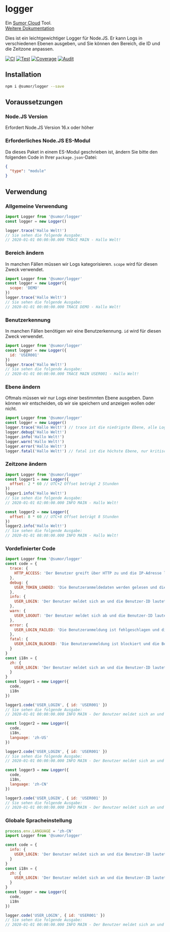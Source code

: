 # logger

Ein [Sumor Cloud](https://sumor.cloud) Tool.  
[Weitere Dokumentation](https://sumor.cloud/logger)

Dies ist ein leichtgewichtiger Logger für Node.JS.
Er kann Logs in verschiedenen Ebenen ausgeben, und Sie können den Bereich, die ID und die Zeitzone anpassen.

[![CI](https://github.com/sumor-cloud/logger/actions/workflows/ci.yml/badge.svg)](https://github.com/sumor-cloud/logger/actions/workflows/ci.yml)
[![Test](https://github.com/sumor-cloud/logger/actions/workflows/ut.yml/badge.svg)](https://github.com/sumor-cloud/logger/actions/workflows/ut.yml)
[![Coverage](https://github.com/sumor-cloud/logger/actions/workflows/coverage.yml/badge.svg)](https://github.com/sumor-cloud/logger/actions/workflows/coverage.yml)
[![Audit](https://github.com/sumor-cloud/logger/actions/workflows/audit.yml/badge.svg)](https://github.com/sumor-cloud/logger/actions/workflows/audit.yml)

## Installation

```bash
npm i @sumor/logger --save
```

## Voraussetzungen

### Node.JS Version

Erfordert Node.JS Version 16.x oder höher

### Erforderliches Node.JS ES-Modul

Da dieses Paket in einem ES-Modul geschrieben ist,
ändern Sie bitte den folgenden Code in Ihrer `package.json`-Datei:

```json
{
  "type": "module"
}
```

## Verwendung

### Allgemeine Verwendung

```js
import Logger from '@sumor/logger'
const logger = new Logger()

logger.trace('Hallo Welt!')
// Sie sehen die folgende Ausgabe:
// 2020-01-01 00:00:00.000 TRACE MAIN - Hallo Welt!
```

### Bereich ändern

In manchen Fällen müssen wir Logs kategorisieren. `scope` wird für diesen Zweck verwendet.

```js
import Logger from '@sumor/logger'
const logger = new Logger({
  scope: 'DEMO'
})
logger.trace('Hallo Welt!')
// Sie sehen die folgende Ausgabe:
// 2020-01-01 00:00:00.000 TRACE DEMO - Hallo Welt!
```

### Benutzerkennung

In manchen Fällen benötigen wir eine Benutzerkennung. `id` wird für diesen Zweck verwendet.

```js
import Logger from '@sumor/logger'
const logger = new Logger({
  id: 'USER001'
})
logger.trace('Hallo Welt!')
// Sie sehen die folgende Ausgabe:
// 2020-01-01 00:00:00.000 TRACE MAIN USER001 - Hallo Welt!
```

### Ebene ändern

Oftmals müssen wir nur Logs einer bestimmten Ebene ausgeben. Dann können wir entscheiden, ob wir sie speichern und anzeigen wollen oder nicht.

```js
import Logger from '@sumor/logger'
const logger = new Logger()
logger.trace('Hallo Welt!') // trace ist die niedrigste Ebene, alle Logs werden ausgegeben
logger.debug('Hallo Welt!')
logger.info('Hallo Welt!')
logger.warn('Hallo Welt!')
logger.error('Hallo Welt!')
logger.fatal('Hallo Welt!') // fatal ist die höchste Ebene, nur kritische Fehler werden ausgegeben
```

### Zeitzone ändern

```js
import Logger from '@sumor/logger'
const logger1 = new Logger({
  offset: 2 * 60 // UTC+2 Offset beträgt 2 Stunden
})
logger1.info('Hallo Welt!')
// Sie sehen die folgende Ausgabe:
// 2020-01-01 02:00:00.000 INFO MAIN - Hallo Welt!

const logger2 = new Logger({
  offset: 8 * 60 // UTC+8 Offset beträgt 8 Stunden
})
logger2.info('Hallo Welt!')
// Sie sehen die folgende Ausgabe:
// 2020-01-01 08:00:00.000 INFO MAIN - Hallo Welt!
```

### Vordefinierter Code

```js
import Logger from '@sumor/logger'
const code = {
  trace: {
    HTTP_ACCESS: 'Der Benutzer greift über HTTP zu und die IP-Adresse lautet {ip}'
  },
  debug: {
    USER_TOKEN_LOADED: 'Die Benutzeranmeldedaten werden gelesen und die Benutzer-ID lautet {id}'
  },
  info: {
    USER_LOGIN: 'Der Benutzer meldet sich an und die Benutzer-ID lautet {id}'
  },
  warn: {
    USER_LOGOUT: 'Der Benutzer meldet sich ab und die Benutzer-ID lautet {id}'
  },
  error: {
    USER_LOGIN_FAILED: 'Die Benutzeranmeldung ist fehlgeschlagen und die Benutzer-ID lautet {id}'
  },
  fatal: {
    USER_LOGIN_BLOCKED: 'Die Benutzeranmeldung ist blockiert und die Benutzer-ID lautet {id}'
  }
}
const i18n = {
  zh: {
    USER_LOGIN: 'Der Benutzer meldet sich an und die Benutzer-ID lautet {id}'
  }
}
const logger1 = new Logger({
  code,
  i18n
})

logger1.code('USER_LOGIN', { id: 'USER001' })
// Sie sehen die folgende Ausgabe:
// 2020-01-01 00:00:00.000 INFO MAIN - Der Benutzer meldet sich an und die Benutzer-ID lautet USER001

const logger2 = new Logger({
  code,
  i18n,
  language: 'zh-US'
})

logger2.code('USER_LOGIN', { id: 'USER001' })
// Sie sehen die folgende Ausgabe:
// 2020-01-01 00:00:00.000 INFO MAIN - Der Benutzer meldet sich an und die Benutzer-ID lautet USER001

const logger3 = new Logger({
  code,
  i18n,
  language: 'zh-CN'
})

logger3.code('USER_LOGIN', { id: 'USER001' })
// Sie sehen die folgende Ausgabe:
// 2020-01-01 00:00:00.000 INFO MAIN - Der Benutzer meldet sich an und die Benutzer-ID lautet USER001
```

### Globale Spracheinstellung

```js
process.env.LANGUAGE = 'zh-CN'
import Logger from '@sumor/logger'

const code = {
  info: {
    USER_LOGIN: 'Der Benutzer meldet sich an und die Benutzer-ID lautet {id}'
  }
}
const i18n = {
  zh: {
    USER_LOGIN: 'Der Benutzer meldet sich an und die Benutzer-ID lautet {id}'
  }
}
const logger = new Logger({
  code,
  i18n
})

logger.code('USER_LOGIN', { id: 'USER001' })
// Sie sehen die folgende Ausgabe:
// 2020-01-01 00:00:00.000 INFO MAIN - Der Benutzer meldet sich an und die Benutzer-ID lautet USER001
```